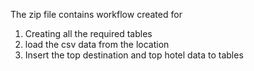 The zip file contains workflow created for 
1) Creating all the required tables
2) load the csv data from the location
3) Insert the top destination and top hotel data to tables